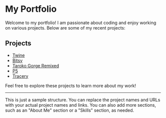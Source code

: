 # My Portfolio

Welcome to my portfolio! I am passionate about coding and enjoy working on various projects. Below are some of my recent projects:

## Projects

<!-- - [Project 1: Project Name](https://example.com/project1) -->
- [Twine](twine-cfractales_conceptos.html)
- [Bitsy]()
- [Taroko Gorge Remixed](toy-garbage.html)
- [P5]()
- [Tracery](tracery1st.html)

Feel free to explore these projects to learn more about my work!

---

This is just a sample structure. You can replace the project names and URLs with your actual project names and links. You can also add more sections, such as an "About Me" section or a "Skills" section, as needed.
